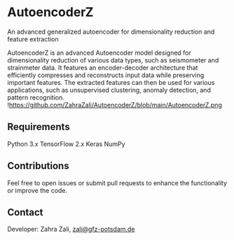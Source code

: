 # AutoencoderZ
An advanced generalized autoencoder for dimensionality reduction and feature extraction

AutoencoderZ is an advanced Autoencoder model designed for dimensionality reduction of various data types, such as seismometer and strainmeter data. It features an encoder-decoder architecture that efficiently compresses and reconstructs input data while preserving important features. The extracted features can then be used for various applications, such as unsupervised clustering, anomaly detection, and pattern recognition.
!https://github.com/ZahraZali/AutoencoderZ/blob/main/AutoencoderZ.png

## Requirements
Python 3.x
TensorFlow 2.x
Keras
NumPy

## Contributions
Feel free to open issues or submit pull requests to enhance the functionality or improve the code.

## Contact
Developer: Zahra Zali, zali@gfz-potsdam.de
